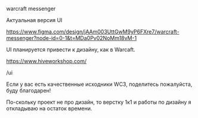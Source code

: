 warcraft messenger

Актуальная версия UI 

https://www.figma.com/design/jAAm003UttGwM9yP6FXre7/warcraft-messenger?node-id=0-1&t=MDa0Pv02NoMm18vM-1

UI планируется привести к дизайну, как в Warcaft.

https://www.hiveworkshop.com/

/ui

Если у вас есть качественные исходники WC3, поделитесь пожалуйста, буду благодарен!

По-скольку проект не про дизайн, то верстку 1к1 и работы по дизайну я откладываю на остаток времени.